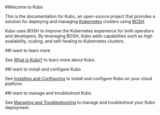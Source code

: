 #Welcome to Kubo

This is the documentation for Kubo, an open-source project that provides a solution for deploying and managing [Kubernetes](https://kubernetes.io/docs/home/) clusters using [BOSH](https://bosh.io/docs).

Kubo uses BOSH to improve the Kubernetes experience for both operators and developers. By leveraging BOSH, Kubo adds capabilities such as high availability, scaling, and self-healing to Kubernetes clusters.

##I want to learn more

See [What is Kubo?](overview/what-is-kubo/) to learn more about Kubo.

##I want to install and configure Kubo

See [Installing and Configuring](installing/) to install and configure Kubo on your cloud platform.

##I want to manage and troubleshoot Kubo

See [Managing and Troubleshooting](managing/) to manage and troubleshoot your Kubo deployment.